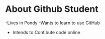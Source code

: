 # About Github Student

-Lives in Pondy
-Wants to learn to use GitHub
- Intends to Contibute code online
